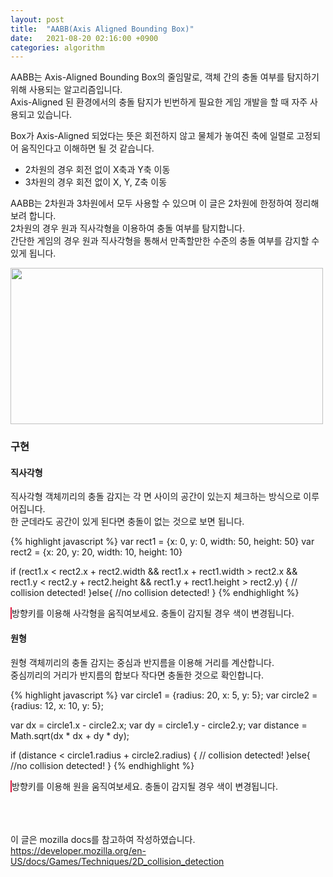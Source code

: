 ```yaml
---
layout: post
title:  "AABB(Axis Aligned Bounding Box)"
date:   2021-08-20 02:16:00 +0900
categories: algorithm
---
```


AABB는 Axis-Aligned Bounding Box의 줄임말로, 객체 간의 충돌 여부를 탐지하기 위해 사용되는 알고리즘입니다.<br/>
Axis-Aligned 된 환경에서의 충돌 탐지가 빈번하게 필요한 게임 개발을 할 때 자주 사용되고 있습니다.


Box가 Axis-Aligned 되었다는 뜻은 회전하지 않고 물체가 놓여진 축에 일렬로 고정되어 움직인다고 이해하면 될 것 같습니다.
* 2차원의 경우 회전 없이 X축과 Y축 이동
* 3차원의 경우 회전 없이 X, Y, Z축 이동 

AABB는 2차원과 3차원에서 모두 사용할 수 있으며 이 글은 2차원에 한정하여 정리해보려 합니다.<br/>
2차원의 경우 원과 직사각형을 이용하여 충돌 여부를 탐지합니다.<br/>
간단한 게임의 경우 원과 직사각형을 통해서 만족할만한 수준의 충돌 여부를 감지할 수 있게 됩니다.<br/>


<img src="https://i.ytimg.com/vi/qlMJLH-GQU4/maxresdefault.jpg"
  width="500" height="250"/>

<h3>구현</h3>
<h4>직사각형</h4>
직사각형 객체끼리의 충돌 감지는 각 면 사이의 공간이 있는지 체크하는 방식으로 이루어집니다.<br/>
한 군데라도 공간이 있게 된다면 충돌이 없는 것으로 보면 됩니다.

{% highlight javascript %}
var rect1 = {x: 0, y: 0, width: 50, height: 50}
var rect2 = {x: 20, y: 20, width: 10, height: 10}

if (rect1.x < rect2.x + rect2.width &&
   rect1.x + rect1.width > rect2.x &&
   rect1.y < rect2.y + rect2.height &&
   rect1.y + rect1.height > rect2.y) {
    // collision detected!
}else{
  //no collision detected!
}
{% endhighlight %}



<canvas id="canvasRect" width="300" height="300" style="border: thin solid crimson; background-color: white;"></canvas>
방향키를 이용해 사각형을 움직여보세요. 충돌이 감지될 경우 색이 변경됩니다.

<h4>원형</h4>
원형 객체끼리의 충돌 감지는 중심과 반지름을 이용해 거리를 계산합니다.<br/>
중심끼리의 거리가 반지름의 합보다 작다면 충돌한 것으로 확인합니다.

{% highlight javascript %}
var circle1 = {radius: 20, x: 5, y: 5};
var circle2 = {radius: 12, x: 10, y: 5};

var dx = circle1.x - circle2.x;
var dy = circle1.y - circle2.y;
var distance = Math.sqrt(dx * dx + dy * dy);

if (distance < circle1.radius + circle2.radius) {
    // collision detected!
}else{
  //no collision detected!
}
{% endhighlight %}

<canvas id="canvasCircle" width="300" height="300" style="border: thin solid crimson; background-color: white;"></canvas>
방향키를 이용해 원을 움직여보세요. 충돌이 감지될 경우 색이 변경됩니다.

<br/><br/><br/>
이 글은 mozilla docs를 참고하여 작성하였습니다.<br/>
<a href="https://developer.mozilla.org/en-US/docs/Games/Techniques/2D_collision_detection">https://developer.mozilla.org/en-US/docs/Games/Techniques/2D_collision_detection</a>

[jekyll-docs]: https://jekyllrb.com/docs/home
[jekyll-gh]:   https://github.com/jekyll/jekyll
[jekyll-talk]: https://talk.jekyllrb.com/

<script>
  var me = {
    x: 0,
    y: 0,
    width: 40,
    height: 40,
    speed: 20,
    collide: false,
    color: 'green'
  };

  var obj = {
    x: 120,
    y: 120,
    width: 80,
    height: 80,
    color: 'royalblue'
  };

  var obj2 = {
    x: 260,
    y: 260,
    width: 25,
    height: 50,
    color: 'pink'
  };

  var obj3 = {
    x: 0,
    y: 50,
    width: 260,
    height: 20,
    color: 'yellow'
  };

  var me2 = {
    x: 100,
    y: 100,
    radius: 30,
    speed: 20,
    collide: false,
    color: 'green'
  };

  var circle = {
    x: 160,
    y: 100,
    radius: 40,
    color: 'black'
  };

  var circle2 = {
    x: 220,
    y: 220,
    radius: 20,
    color: 'orange'
  };

  var circle3 = {
    x: 30,
    y: 160,
    radius: 30,
    color: 'blue'
  };

  var objs = [obj, obj2, obj3];
  var circles = [circle, circle2, circle3];

  const canvasRect = document.getElementById('canvasRect');
  const canvasCircle = document.getElementById('canvasCircle');
  const ctxRect = canvasRect.getContext('2d');
  const ctxCircle = canvasCircle.getContext('2d');
  detectRectCollision()
  detectCircleCollision()

  window.addEventListener("keydown", move, false);
  function move(e){
    switch(e.keyCode){
      case 37:
        if(me.x-me.speed >= 0){
          ctxRect.clearRect(me.x, me.y, me.width, me.height);
          me.x -= me.speed;
          detectRectCollision();
        }else{
          ctxRect.clearRect(me.x, me.y, me.width, me.height);
          me.x = 0;
          detectRectCollision();
        }

        if(me2.x-me2.radius-me2.speed >= 0){
          me2.x -= me2.speed;
          detectCircleCollision()
        }else{
          me2.x = me2.radius;
          detectCircleCollision()
        }
        break;
      case 38:
        if(me.y-me.speed >= 0){
          ctxRect.clearRect(me.x, me.y, me.width, me.height);
          me.y -= me.speed;
          detectRectCollision();
        }else{
          ctxRect.clearRect(me.x, me.y, me.width, me.height);
          me.y = 0;
          detectRectCollision();
        }

        if(me2.y-me2.radius-me2.speed >= 0){
          me2.y -= me2.speed;
          detectCircleCollision()
        }else{
          me2.y = me2.radius;
          detectCircleCollision()
        }
        break;
      case 39:
        if(me.x+me.width+me.speed <= canvasRect.width){
          ctxRect.clearRect(me.x, me.y, me.width, me.height);
          me.x += me.speed;
          detectRectCollision();
        }else{
          ctxRect.clearRect(me.x, me.y, me.width, me.height);
          me.x = canvasRect.width-me.width;
          detectRectCollision();
        }

        if(me2.x+me2.radius+me2.speed <= canvasCircle.width){
          me2.x += me2.speed;
          detectCircleCollision()
        }else{
          me2.x = canvasCircle.width-me2.radius;
          detectCircleCollision()
        }
        break;
      case 40:
        if(me.y+me.height+me.speed <= canvasRect.height){
          ctxRect.clearRect(me.x, me.y, me.width, me.height);
          me.y += me.speed;
          detectRectCollision();
        }else{
          ctxRect.clearRect(me.x, me.y, me.width, me.height);
          me.y = canvasRect.height-me.height;
          detectRectCollision();
        }

        if(me2.y+me2.radius+me2.speed <= canvasCircle.height){
          me2.y += me2.speed;
          detectCircleCollision()
        }else{
          me2.y = canvasCircle.height-me2.radius;
          detectCircleCollision()
        }
        break;
    }
  };

  function detectRectCollision(){
    var collide = false;
    for(var i = 0; i < objs.length; i++){
      var you = objs[i];
      if (me.x < you.x + you.width &&
          me.x + me.width > you.x &&
          me.y < you.y + you.height &&
          me.y + me.height > you.y) {
            collide = true;
            break;
      }
    }

    if(collide){
      me.collide = true;
      me.color = 'crimson';
    }else{
      me.collide = false;
      me.color = 'green';
    }
    drawRects();
  }

  function detectCircleCollision(){
    var collide = false;
    for(var i = 0; i < circles.length; i++){
      var you = circles[i];
      var dx = me2.x - you.x;
      var dy = me2.y - you.y;
      var distance = Math.sqrt(dx * dx + dy * dy);

      if (distance < me2.radius + you.radius) {
        collide = true;
            break;
      }
    }

    if(collide){
      me2.collide = true;
      me2.color = 'crimson';
    }else{
      me2.collide = false;
      me2.color = 'green';
    }
    drawCircles();
  }

  function drawRectangle(me){
    ctxRect.fillStyle = me.color;
    ctxRect.fillRect(me.x, me.y, me.width, me.height);
  }

  function drawCircle(me){
    ctxCircle.clearRect(me.x, me.y, me.width, me.height);
    ctxCircle.fillStyle = me.color;
    ctxCircle.beginPath();
    ctxCircle.arc(me.x, me.y, me.radius, 0, 2 * Math.PI);
    ctxCircle.fill();
  }

  function drawRects(){
    drawRectangle(obj);
    drawRectangle(obj2);
    drawRectangle(obj3);
    drawRectangle(me);
  }

  function drawCircles(){
    ctxCircle.clearRect(0, 0, canvasCircle.width, canvasCircle.height);
    drawCircle(circle);
    drawCircle(circle2);
    drawCircle(circle3);
    drawCircle(me2);
  }

</script>
